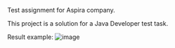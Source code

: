 Test assignment for Aspira company.

This project is a solution for a Java Developer test task.

Result example:
![image](https://github.com/user-attachments/assets/14c41e96-ea8c-4825-bced-6d3778c036c4)

